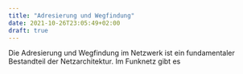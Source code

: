 ```yaml
---
title: "Adresierung und Wegfindung"
date: 2021-10-26T23:05:49+02:00
draft: true
---
```

Die Adresierung und Wegfindung im Netzwerk ist ein fundamentaler Bestandteil
der Netzarchitektur. 
Im Funknetz gibt es
